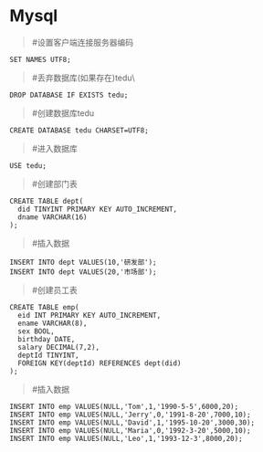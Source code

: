 # Mysql


> #设置客户端连接服务器编码
```
SET NAMES UTF8;
```

> #丢弃数据库(如果存在)tedu\

```
DROP DATABASE IF EXISTS tedu;
```
> #创建数据库tedu

```
CREATE DATABASE tedu CHARSET=UTF8;
```

> #进入数据库

```
USE tedu;
```

> #创建部门表

```
CREATE TABLE dept(
  did TINYINT PRIMARY KEY AUTO_INCREMENT,
  dname VARCHAR(16)
);
```

> #插入数据

```
INSERT INTO dept VALUES(10,'研发部');
INSERT INTO dept VALUES(20,'市场部');
```

> #创建员工表

```
CREATE TABLE emp(
  eid INT PRIMARY KEY AUTO_INCREMENT,
  ename VARCHAR(8),
  sex BOOL,
  birthday DATE,
  salary DECIMAL(7,2),
  deptId TINYINT,
  FOREIGN KEY(deptId) REFERENCES dept(did)
);
```
> #插入数据

```
INSERT INTO emp VALUES(NULL,'Tom',1,'1990-5-5',6000,20);
INSERT INTO emp VALUES(NULL,'Jerry',0,'1991-8-20',7000,10);
INSERT INTO emp VALUES(NULL,'David',1,'1995-10-20',3000,30);
INSERT INTO emp VALUES(NULL,'Maria',0,'1992-3-20',5000,10);
INSERT INTO emp VALUES(NULL,'Leo',1,'1993-12-3',8000,20);
```

